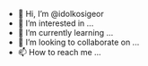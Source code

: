 - 👋 Hi, I’m @idolkosigeor
- 👀 I’m interested in ...
- 🌱 I’m currently learning ...
- 💞️ I’m looking to collaborate on ...
- 📫 How to reach me ...

<!---
idolkosigeor/idolkosigeor is a ✨ special ✨ repository because its `README.md` (this file) appears on your GitHub profile.
You can click the Preview link to take a look at your changes.
--->
